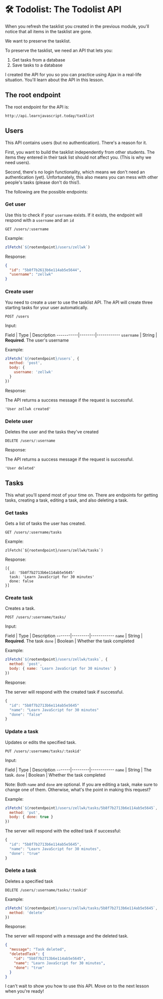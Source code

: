 # 🛠️ Todolist: The Todolist API

When you refresh the tasklist you created in the previous module, you'll notice that all items in the tasklist are gone.

We want to preserve the tasklist. 

To preserve the tasklist, we need an API that lets you: 

1. Get tasks from a database
2. Save tasks to a database 

I created the API for you so you can practice using Ajax in a real-life situation. You'll learn about the API in this lesson. 

## The root endpoint

The root endpoint for the API is:

```
http://api.learnjavascript.today/tasklist
```

## Users

This API contains users (but no authentication). There's a reason for it.

First, you want to build the tasklist independently from other students. The items they entered in their task list should not affect you. (This is why we need users).

Second, there's no login functionality, which means we don't need an authentication (yet). Unfortunately, this also means you can mess with other people's tasks (please don't do this!). 

The following are the possible endpoints:

### Get user

Use this to check if your `username` exists. If it exists, the endpoint will respond with a `username` and an `id`

```
GET /users/:username
```

Example:

```js
zlFetch(`${rootendpoint}/users/zellwk`)
```

Response:

```json
{
  "id": "5b8f7b2613b6e114ab5e5644",
  "username": "zellwk"
}
```

### Create user

You need to create a user to use the tasklist API. The API will create three starting tasks for your user automatically.

```
POST /users
```

Input:

Field      | Type   | Description
\-----------|--------|------------
`username` | String | **Required**. The user's username

Example:

```js
zlFetch(`${rootendpoint}/users`, {
  method: 'post',
  body: {
    username: 'zellwk'
  }
})
```

Response:

The API returns a success message if the request is successful.

```text
'User zellwk created'
```

### Delete user

Deletes the user and the tasks they've created

```
DELETE /users/:username
```

Response:

The API returns a success message if the request is successful.

```text
'User deleted'
```

## Tasks

This what you'll spend most of your time on. There are endpoints for getting tasks, creating a task, editing a task, and also deleting a task.

### Get tasks

Gets a list of tasks the user has created.

```
GET /users/:username/tasks
```

Example:

```
zlFetch(`${rootendpoint}/users/zellwk/tasks`)
```

Response:

```
[{
  id: '5b8f7b2713b6e114ab5e5645'
  task: 'Learn JavaScript for 30 minutes'
  done: false
}]
```

### Create task

Creates a task.

```
POST /users/:username/tasks/
```

Input:

Field  | Type    | Description
\-------|---------|------------
`name` | String  | **Required**. The task
`done` | Boolean | Whether the task completed

Example:

```js
zlFetch(`${rootendpoint}/users/zellwk/tasks`, {
  method: 'post',
  body: { name: 'Learn JavaScript for 30 minutes' }
})
```

Response:

The server will respond with the created task if successful.

```js
{
  "id": "5b8f7b2713b6e114ab5e5645"
  "name": "Learn JavaScript for 30 minutes"
  "done": "false"
}
```

### Update a task

Updates or edits the specified task.

```
PUT /users/:username/tasks/:taskid'
```

Input:

Field  | Type    | Description
\-------|---------|------------
`name` | String  | The task.
`done` | Boolean | Whether the task completed

Note: Both `name` and `done` are optional. If you are editing a task, make sure to change one of them. Otherwise, what's the point in making this request?

Example:

```js
zlFetch(`${rootendpoint}/users/zellwk/tasks/5b8f7b2713b6e114ab5e5645`, {
  method: 'put',
  body: { done: true }
})
```

The server will respond with the edited task if successful:

```js
{
  "id": "5b8f7b2713b6e114ab5e5645",
  "name": "Learn JavaScript for 30 minutes",
  "done": "true"
}
```

### Delete a task

Deletes a specified task

```
DELETE /users/:username/tasks/:taskid'
```

Example:

```js
zlFetch(`${rootendpoint}/users/zellwk/tasks/5b8f7b2713b6e114ab5e5645`, {
  method: 'delete'
})
```

Response:

The server will respond with a message and the deleted task.

```json
{
  "message": "Task deleted",
  "deletedTask": {
    "id": "5b8f7b2713b6e114ab5e5645",
    "name": "Learn JavaScript for 30 minutes",
    "done": "true"
  }
}
```

I can't wait to show you how to use this API. Move on to the next lesson when you're ready! 